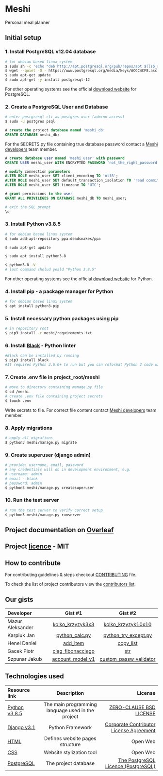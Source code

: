 # Meshi

Personal meal planner

## Initial setup

### 1. Install **PostgreSQL v12.04** database

```sh
# for debian based linux system
$ sudo sh -c 'echo "deb http://apt.postgresql.org/pub/repos/apt $(lsb_release -cs)-pgdg main" > /etc/apt/sources.list.d/pgdg.list'
$ wget --quiet -O - https://www.postgresql.org/media/keys/ACCC4CF8.asc | sudo apt-key add -
$ sudo apt-get update
$ sudo apt-get -y install postgresql-12
```

For other operating systems see the official [download website](https://www.postgresql.org/download/) for PostgreSQL.

### 2. Create a PostgreSQL User and Database

```sh
# enter posrgresql cli as postgres user (adminn access)
$ sudo -u postgres psql
```

```sql
# create the project database named 'meshi_db'
CREATE DATABASE meshi_db;
```

For the SECRETS.py file containing true database password contact a [Meshi developers](https://github.com/orgs/AGH-Narzedzia-Informatyczne/teams/meshi-developers) team member.

```sql
# create database user named 'meshi_user' with password
CREATE USER meshi_user WITH ENCRYPTED PASSWORD 'not_the_right_password';
```

```sql
# modify connection parameters
ALTER ROLE meshi_user SET client_encoding TO 'utf8';
ALTER ROLE meshi_user SET default_transaction_isolation TO 'read committed';
ALTER ROLE meshi_user SET timezone TO 'UTC';
```

```sql
# grant permissions to the user
GRANT ALL PRIVILEGES ON DATABASE meshi_db TO meshi_user;
```

```sh
# exit the SQL prompt
\q
```

### 3. Install Python v3.8.5

```sh
# for debian based linux system
$ sudo add-apt-repository ppa:deadsnakes/ppa

$ sudo apt-get update

$ sudo apt install python3.8

$ python3.8 -V
# last command sholud yeald "Python 3.8.5"
```

For other operating systems see the official [download website](https://www.python.org/downloads/release/python-385/) for Python.

### 4. Install **pip** - a package manager for Python

```sh
# for debian based linux system
$ apt install python3-pip
```

### 5. Install necessary python packages using pip

```sh
# in repository root
$ pip3 install -r meshi/requirements.txt
```

### 6. Install [Black](https://github.com/psf/black) - Python linter

```sh
#Black can be installed by running  
$ pip3 install black
#It requires Python 3.6.0+ to run but you can reformat Python 2 code with it, too.
```

### 7. Create .env file in project_root/meshi

```sh
# move to directory containing manage.py file
$ cd /meshi
# create .env file containing project secrets
$ touch .env
```

Write secrets to file. For correct file content contact [Meshi developers](https://github.com/orgs/AGH-Narzedzia-Informatyczne/teams/meshi-developers) team member.

### 8. Apply migrations

```sh
# apply all migrations
$ python3 meshi/manage.py migrate
```

### 9. Create superuser (django admin)

```sh
# provide: username, email, password
# any credentials will do in development environment, e.g.
# username: admin
# email - blank
# password: admin
$ python3 meshi/manage.py createsuperuser
```

### 10. Run the test server

```sh
# run the test server to verify correct setup
$ python3 meshi/manage.py runserver
```

## Project documentation on [Overleaf](https://www.overleaf.com/project/5f952cfe700e1900017792fb)

## Project [licence](meshi/LICENSE) - MIT

## How to contribute

For contributing guidelines & steps checkout [CONTRIBUTING](meshi/CONTRIBUTING.md) file.

To check the list of project contributors view the [contributors list](Contributors.csv).

## Our gists

| Developer        |                                                 Gist #1                                                 |                                                       Gist #2                                                       |
| :--------------- | :-----------------------------------------------------------------------------------------------------: | :-----------------------------------------------------------------------------------------------------------------: |
| Mazur Aleksander |        [kolko_krzyzyk3x3](https://gist.github.com/Aleksander2a/b701448e05cc69c24070870e083476da)        |             [kolko_krzyzyk10x10](https://gist.github.com/Aleksander2a/6cce0ed5f621989691415f796fff3875)             |
| Karpiuk Jan      |            [python_calc.py](https://gist.github.com/Laronk/b973296a4c4292e11fc3e5f4f83a1622)            |               [python_try_except.py](https://gist.github.com/Laronk/3caea800b8766f92a7f9631fcfd266549)               |
| Henel Daniel     |                [add_item](https://gist.github.com/danielhenel/d651fff7476fe61fae9ee729d2d1779d)                                                                                         |     [copy_list](https://gist.github.com/danielhenel/106d7982e495533e3c32271fff25bf80)                                                                                                                |
| Gacek Piotr      |        [ciag_fibonacciego](https://gist.github.com/piotrekg35/1c4ca47814d7a80a980a121123ac980e)         |                     [str](https://gist.github.com/piotrekg35/cf06897c09441e63ba327a004dbbc2ba)                      |
| Szpunar Jakub    | [account_model_v1](https://gist.github.com/YgLK/27ab4f06ab80e0c3195ac52a5bd84e75#file-account_model_v1) | [custom_passw_validator](https://gist.github.com/YgLK/b6d818cdd23b1ab0be983b2166c48655#file-custom_passw_validator) |

## Technologies used

| Resource link                                        |                    Description                    |                                                                                                                                License |
| :--------------------------------------------------- | :-----------------------------------------------: | -------------------------------------------------------------------------------------------------------------------------------------: |
| [Python v3.8.5](https://www.python.org/)             | The main programming language used in the project | [ZERO-CLAUSE BSD LICENSE](https://docs.python.org/3/license.html#zero-clause-bsd-license-for-code-in-the-python-release-documentation) |
| [Django v3.1](https://www.djangoproject.com/)        |                 Python Framework                  |                                         [Corporate Contributor License Agreement](https://media.djangoproject.com/foundation/ccla.pdf) |
| [HTML](https://html.spec.whatwg.org/)                |          Defines website pages structure          |                                                                                                                               Open Web |
| [CSS](https://www.w3.org/Style/CSS/Overview.en.html) |             Website stylization tool              |                                                                                                                               Open Web |
| [PostgreSQL](https://www.postgresql.org/)            |               The project database                |                                                      [The PostgreSQL Licence (PostgreSQL)](https://opensource.org/licenses/postgresql) |
